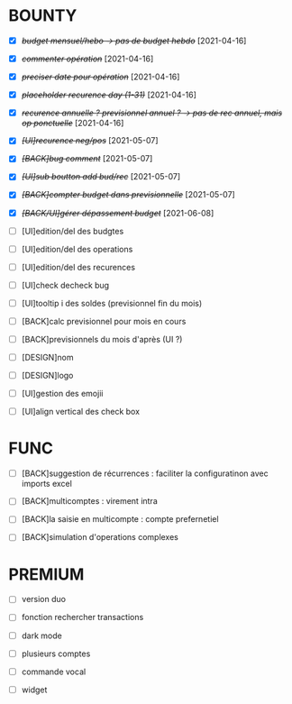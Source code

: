 # BOUNTY

* [X] ~~*budget mensuel/hebo -> pas de budget hebdo*~~ [2021-04-16]
* [X] ~~*commenter opération*~~ [2021-04-16]
* [X] ~~*preciser date pour opération*~~ [2021-04-16]
* [X] ~~*placeholder recurence day (1-31)*~~ [2021-04-16]
* [X] ~~*recurence annuelle ? previsionnel annuel ? -> pas de rec annuel, mais op ponctuelle*~~ [2021-04-16]
* [X] ~~*[UI]recurence neg/pos*~~ [2021-05-07]
* [X] ~~*[BACK]bug comment*~~ [2021-05-07]
* [X] ~~*[UI]sub boutton add bud/rec*~~ [2021-05-07]
* [X] ~~*[BACK]compter budget dans previsionnelle*~~ [2021-05-07]
* [X] ~~*[BACK/UI]gérer dépassement budget*~~ [2021-06-08]
* [ ] [UI]edition/del des budgtes
* [ ] [UI]edition/del des operations
* [ ] [UI]edition/del des recurences
* [ ] [UI]check decheck bug
* [ ] [UI]tooltip i des soldes (previsionnel fin du mois)
* [ ] [BACK]calc previsionnel pour mois en cours
* [ ] [BACK]previsionnels du mois d'après (UI ?) 
* [ ] [DESIGN]nom
* [ ] [DESIGN]logo
* [ ] [UI]gestion des emojii
* [ ] [UI]align vertical des check box


# FUNC

* [ ] [BACK]suggestion de récurrences : faciliter la configuratinon avec imports excel
* [ ] [BACK]multicomptes : virement intra
* [ ] [BACK]la saisie en multicompte : compte prefernetiel
* [ ] [BACK]simulation d'operations complexes


# PREMIUM

* [ ] version duo
* [ ] fonction rechercher transactions
* [ ] dark mode
* [ ] plusieurs comptes
* [ ] commande vocal
* [ ] widget

